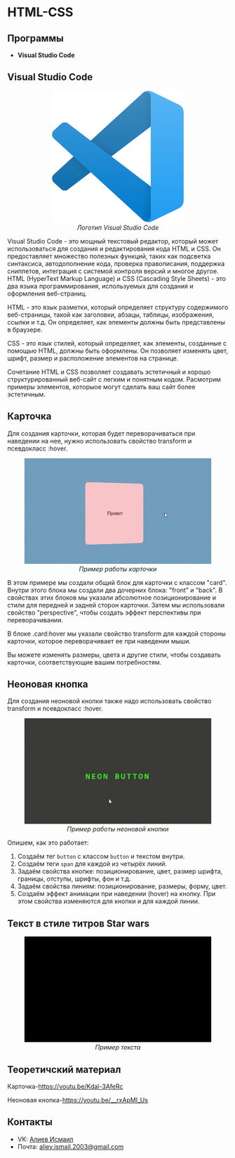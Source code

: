 # HTML-CSS
## Программы
- **Visual Studio Code**
## Visual Studio Code

<p align="center">
<img src="Files/vsc.png" width="300" height="300" alt=""><br>
<i>Логотип Visual Studio Code</i>
</p>  

Visual Studio Code - это мощный текстовый редактор, который может использоваться для создания и редактирования кода HTML и CSS. Он предоставляет множество полезных функций, таких как подсветка синтаксиса, автодополнение кода, проверка правописания, поддержка сниппетов, интеграция с системой контроля версий и многое другое. HTML (HyperText Markup Language) и CSS (Cascading Style Sheets) - это два языка программирования, используемых для создания и оформления веб-страниц. 

HTML - это язык разметки, который определяет структуру содержимого веб-страницы, такой как заголовки, абзацы, таблицы, изображения, ссылки и т.д. Он определяет, как элементы должны быть представлены в браузере.

CSS - это язык стилей, который определяет, как элементы, созданные с помощью HTML, должны быть оформлены. Он позволяет изменять цвет, шрифт, размер и расположение элементов на странице. 

Сочетание HTML и CSS позволяет создавать эстетичный и хорошо структурированный веб-сайт с легким и понятным кодом. Расмотрим примеры элементов, которыое могут сделать ваш сайт более эстетичным.

## Карточка

Для создания карточки, которая будет переворачиваться при наведении на нее, нужно использовать свойство transform и псевдокласс :hover.

<p align="center">
<img src="Files/card.gif" alt=""><br>
<i>Пример работы карточки</i>
</p>

В этом примере мы создали общий блок для карточки с классом "card". Внутри этого блока мы создали два дочерних блока: "front" и "back". В свойствах этих блоков мы указали абсолютное позиционирование и стили для передней и задней сторон карточки. Затем мы использовали свойство "perspective", чтобы создать эффект перспективы при переворачивании. 

В блоке .card:hover мы указали свойство transform для каждой стороны карточки, которое переворачивает ее при наведении мыши.

Вы можете изменять размеры, цвета и другие стили, чтобы создавать карточки, соответствующие вашим потребностям.

## Неоновая кнопка

Для создания неоновой кнопки также надо использовать свойство transform и псевдокласс :hover.

<p align="center">
<img src="Files/button.gif" alt=""><br>
<i>Пример работы неоновой кнопки</i>
</p>
  
  Опишем, как это работает:
1. Создаём тег `button` с классом `button` и текстом внутри.
2. Создаём теги `span` для каждой из четырёх линий.
3. Задаём свойства кнопке: позиционирование, цвет, размер шрифта, границы, отступы, шрифты, фон и т.д.
4. Задаём свойства линиям: позиционирование, размеры, форму, цвет.
5. Создаём эффект анимации при наведении (hover) на кнопку. При этом свойства изменяются для кнопки и для каждой линии.

## Текст в стиле титров Star wars

<p align="center">
<img src="Files/starwars.gif" alt=""><br>
<i>Пример текста</i>
</p>
  
## Теоретичский материал

Карточка-https://youtu.be/Kdal-3AfeRc

Неоновая кнопка-https://youtu.be/__rxApMI_Us

## Контакты
* VK: <a href="https://vk.com/ismail2003">Алиев Исмаил</a>
* Почта: aliev.ismail.2003@gmail.com
